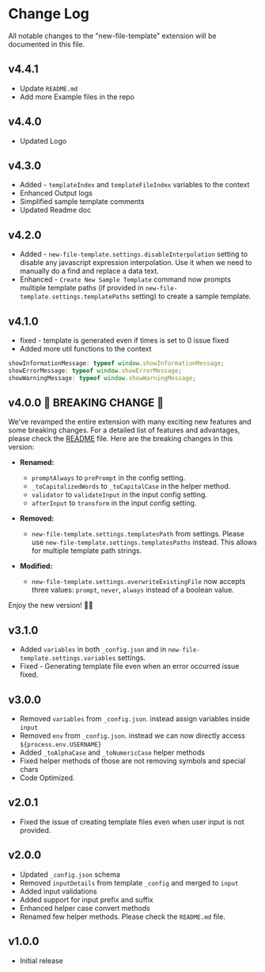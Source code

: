 # Change Log

All notable changes to the "new-file-template" extension will be documented in this file.

## v4.4.1

 - Update `README.md`
 - Add more Example files in the repo

## v4.4.0

- Updated Logo

## v4.3.0

- Added - `templateIndex` and `templateFileIndex` variables to the context
- Enhanced Output logs
- Simplified sample template comments
- Updated Readme doc

## v4.2.0

- Added - `new-file-template.settings.disableInterpolation` setting to disable any javascript expression interpolation. Use it when we need to manually do a find and replace a data text.
- Enhanced - `Create New Sample Template` command now prompts multiple template paths (if provided in `new-file-template.settings.templatePaths` setting) to create a sample template.

## v4.1.0

- fixed - template is generated even if times is set to 0 issue fixed
- Added more util functions to the context

```ts
showInformationMessage: typeof window.showInformationMessage;
showErrorMessage: typeof window.showErrorMessage;
showWarningMessage: typeof window.showWarningMessage;
```

## v4.0.0 🎉 BREAKING CHANGE 🚀

We've revamped the entire extension with many exciting new features and some breaking changes. For a detailed list of features and advantages, please check the [README](./README.md#features) file. Here are the breaking changes in this version:

- **Renamed:**

  - `promptAlways` to `prePrompt` in the config setting.
  - `_toCapitalizedWords` to `_toCapitalCase` in the helper method.
  - `validator` to `validateInput` in the input config setting.
  - `afterInput` to `transform` in the input config setting.

- **Removed:**

  - `new-file-template.settings.templatesPath` from settings. Please use `new-file-template.settings.templatesPaths` instead. This allows for multiple template path strings.

- **Modified:**
  - `new-file-template.settings.overwriteExistingFile` now accepts three values: `prompt`, `never`, `always` instead of a boolean value.

Enjoy the new version! 🎉✨

## v3.1.0

- Added `variables` in both `_config.json` and in `new-file-template.settings.variables` settings.
- Fixed - Generating template file even when an error occurred issue fixed.

## v3.0.0

- Removed `variables` from `_config.json`. instead assign variables inside `input`
- Removed `env` from `_config.json`. instead we can now directly access `${process.env.USERNAME}`
- Added `_toAlphaCase` and `_toNumericCase` helper methods
- Fixed helper methods of those are not removing symbols and special chars
- Code Optimized.

## v2.0.1

- Fixed the issue of creating template files even when user input is not provided.

## v2.0.0

- Updated `_config.json` schema
- Removed `inputDetails` from template `_config` and merged to `input`
- Added input validations
- Added support for input prefix and suffix
- Enhanced helper case convert methods
- Renamed few helper methods. Please check the `README.md` file.

## v1.0.0

- Initial release

